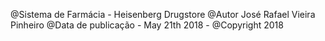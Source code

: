 @Sistema de Farmácia  - Heisenberg Drugstore
@Autor José Rafael Vieira Pinheiro
@Data de publicação - May 21th 2018 -
@Copyright 2018